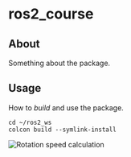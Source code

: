 # ros2_course

## About

Something about the package.

## Usage

How to *build* and use the package.

    cd ~/ros2_ws
    colcon build --symlink-install

![Rotation speed calculation](https://github.com/[Shiraizawa]/[ROS2]/blob/[main]/image.png?raw=true)
